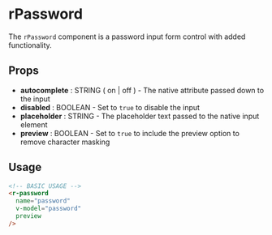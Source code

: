 # rPassword
The `rPassword` component is a password input form control with added functionality.

## Props
* **autocomplete** : STRING ( on | off ) - The native attribute passed down to the input
* **disabled** : BOOLEAN - Set to `true` to disable the input
* **placeholder** : STRING - The placeholder text passed to the native input element
* **preview** : BOOLEAN - Set to `true` to include the preview option to remove character masking

## Usage
```html
<!-- BASIC USAGE -->
<r-password
  name="password"
  v-model="password"
  preview
/>
```